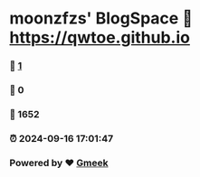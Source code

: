 # moonzfzs' BlogSpace :link: https://qwtoe.github.io 
### :page_facing_up: [1](https://qwtoe.github.io/tag.html) 
### :speech_balloon: 0 
### :hibiscus: 1652 
### :alarm_clock: 2024-09-16 17:01:47 
### Powered by :heart: [Gmeek](https://github.com/Meekdai/Gmeek)
